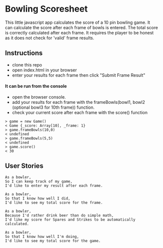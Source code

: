 # Bowling Scoresheet

This little javascript app calculates the score of a 10 pin bowling game.  It can calculate the score after each frame of bowls is entered.  The total score is correctly calculated after each frame.  It requires the player to be honest as it does not check for 'valid' frame results.

## Instructions
* clone this repo
* open index.html in your browser
* enter your results for each frame then click "Submit Frame Result"

#### It can be run from the console
* open the browser console.
* add your results for each frame with the frameBowls(bowl1, bowl2 (optional bowl3 for 10th frame)) function.
* check your current score after each frame with the score() function

```
> game = new Game()
< Game {_score: Array[10], _frame: 1}
> game.frameBowls(10,0)
< undefined
> game.frameBowls(5,5)
< undefined
> game.score()
< 30
```

## User Stories
```
As a bowler,
So I can keep track of my game,
I'd like to enter my result after each frame.

As a bowler,
So that I know how well I did,
I'd like to see my total score for the frame.

As a bowler,
Because I'd rather drink beer than do simple math,
I'd like my score for Spares and Strikes to be automatically calculated.

As a bowler,
So that I know how well I'm doing,
I'd like to see my total score for the game.

```
